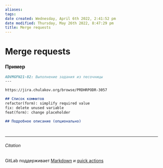 ```yaml
---
aliases: 
tags: 
date created: Wednesday, April 6th 2022, 2:41:52 pm
date modified: Thursday, May 26th 2022, 8:47:29 pm
title: Merge requests
---
```


# Merge requests

 ### Пример

```markdown
ADVMGFN21-82: Выполнение задания из песочницы
---

https://jira.chulakov.org/browse/PRDHRPODR-3057

## Список коммитов
refactor(form): simplify required value
fix: delete unused variable
feat(form): change placeholder

## Подробное описание (опционально)

	

```

---

###### Citation

GitLab поддерживает [Markdown](https://git.chulakov.org/help/user/markdown) и [quick actions](https://git.chulakov.org/help/user/project/quick_actions)
